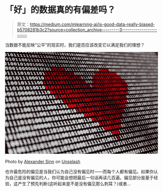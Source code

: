 # 「好」的数据真的有偏差吗？

> 原文：<https://medium.com/mlearning-ai/is-good-data-really-biased-b5708281b3c2?source=collection_archive---------3----------------------->

当数据不能反映“公平”的现实时，我们是否应该改变它以满足我们的理想？

![](img/12c72b13a25c5bc709a99056e31287e7.png)

Photo by [Alexander Sinn](https://unsplash.com/@swimstaralex?utm_source=medium&utm_medium=referral) on [Unsplash](https://unsplash.com?utm_source=medium&utm_medium=referral)

也许最危险的偏见是当我们认为自己没有偏见时——而每个人都有偏见。如果你认为自己是没有偏见的人，你可能会想把最后一句话再读几百遍。偏见部分是基于经验，这产生了预先判断(这听起来是不是没有偏见那么刺耳？)或者…